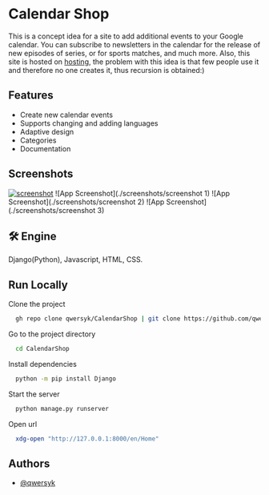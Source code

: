 
# Calendar Shop

This is a concept idea for a site to add additional events to your Google calendar. You can subscribe to newsletters in the calendar for the release of new episodes of series, or for sports matches, and much more. Also, this site is hosted on [hosting](http://calendarshop.pythonanywhere.com/en/Home/), the problem with this idea is that few people use it and therefore no one creates it, thus recursion is obtained:)

## Features

- Create new calendar events 
- Supports changing and adding languages
- Adaptive design
- Categories
- Documentation


## Screenshots
[![screenshot](./screenshots/screenshot1 "screenshot 1")](./screenshots/screenshot1 "screenshot 1")
![App Screenshot](./screenshots/screenshot 1)
![App Screenshot](./screenshots/screenshot 2)
![App Screenshot](./screenshots/screenshot 3)


## 🛠 Engine
Django(Python), Javascript, HTML, CSS.


## Run Locally

Clone the project

```bash
  gh repo clone qwersyk/CalendarShop | git clone https://github.com/qwersyk/CalendarShop.git
```

Go to the project directory

```bash
  cd CalendarShop
```

Install dependencies

```bash
  python -m pip install Django
```

Start the server

```bash
  python manage.py runserver
```

Open url

```bash
  xdg-open "http://127.0.0.1:8000/en/Home"
```

## Authors

- [@qwersyk](https://www.github.com/qwersyk)
